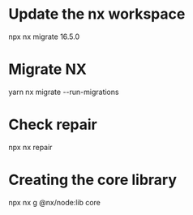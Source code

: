 # Update the nx workspace

npx nx migrate 16.5.0

# Migrate NX

yarn nx migrate --run-migrations

# Check repair

npx nx repair

# Creating the core library

npx nx g @nx/node:lib core

